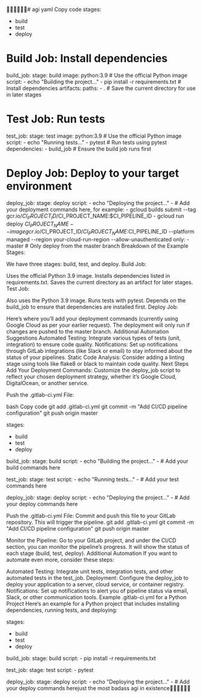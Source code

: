 🤖🤖🤖🤖🤖🤖# agi 
yaml
Copy code
stages:
  - build
  - test
  - deploy

# Build Job: Install dependencies
build_job:
  stage: build
  image: python:3.9  # Use the official Python image
  script:
    - echo "Building the project..."
    - pip install -r requirements.txt  # Install dependencies
  artifacts:
    paths:
      - .  # Save the current directory for use in later stages

# Test Job: Run tests
test_job:
  stage: test
  image: python:3.9  # Use the official Python image
  script:
    - echo "Running tests..."
    - pytest  # Run tests using pytest
  dependencies:
    - build_job  # Ensure the build job runs first

# Deploy Job: Deploy to your target environment
deploy_job:
  stage: deploy
  script:
    - echo "Deploying the project..."
    - # Add your deployment commands here, for example:
    - gcloud builds submit --tag gcr.io/$CI_PROJECT_ID/$CI_PROJECT_NAME:$CI_PIPELINE_ID
    - gcloud run deploy $CI_PROJECT_NAME --image gcr.io/$CI_PROJECT_ID/$CI_PROJECT_NAME:$CI_PIPELINE_ID --platform managed --region your-cloud-run-region --allow-unauthenticated
  only:
    - master  # Only deploy from the master branch
Breakdown of the Example
Stages:

We have three stages: build, test, and deploy.
Build Job:

Uses the official Python 3.9 image.
Installs dependencies listed in requirements.txt.
Saves the current directory as an artifact for later stages.
Test Job:

Also uses the Python 3.9 image.
Runs tests with pytest.
Depends on the build_job to ensure that dependencies are installed first.
Deploy Job:

Here’s where you’ll add your deployment commands (currently using Google Cloud as per your earlier request).
The deployment will only run if changes are pushed to the master branch.
Additional Automation Suggestions
Automated Testing: Integrate various types of tests (unit, integration) to ensure code quality.
Notifications: Set up notifications through GitLab integrations (like Slack or email) to stay informed about the status of your pipelines.
Static Code Analysis: Consider adding a linting stage using tools like flake8 or black to maintain code quality.
Next Steps
Add Your Deployment Commands: Customize the deploy_job script to reflect your chosen deployment strategy, whether it’s Google Cloud, DigitalOcean, or another service.

Push the .gitlab-ci.yml File:

bash
Copy code
git add .gitlab-ci.yml
git commit -m "Add CI/CD pipeline configuration"
git push origin master 

stages:
  - build
  - test
  - deploy

build_job:
  stage: build
  script:
    - echo "Building the project..."
    - # Add your build commands here

test_job:
  stage: test
  script:
    - echo "Running tests..."
    - # Add your test commands here

deploy_job:
  stage: deploy
  script:
    - echo "Deploying the project..."
    - # Add your deploy commands here

Push the .gitlab-ci.yml File: Commit and push this file to your GitLab repository. This will trigger the pipeline.
git add .gitlab-ci.yml
git commit -m "Add CI/CD pipeline configuration"
git push origin master

Monitor the Pipeline: Go to your GitLab project, and under the CI/CD section, you can monitor the pipeline’s progress. It will show the status of each stage (build, test, deploy).
Additional Automation
If you want to automate even more, consider these steps:

Automated Testing: Integrate unit tests, integration tests, and other automated tests in the test_job.
Deployment: Configure the deploy_job to deploy your application to a server, cloud service, or container registry.
Notifications: Set up notifications to alert you of pipeline status via email, Slack, or other communication tools.
Example .gitlab-ci.yml for a Python Project
Here’s an example for a Python project that includes installing dependencies, running tests, and deploying:

stages:
  - build
  - test
  - deploy

build_job:
  stage: build
  script:
    - pip install -r requirements.txt

test_job:
  stage: test
  script:
    - pytest

deploy_job:
  stage: deploy
  script:
    - echo "Deploying the project..."
    - # Add your deploy commands herejust the most badass agi in existence🤖🤖🤖🤖🤖🤖
